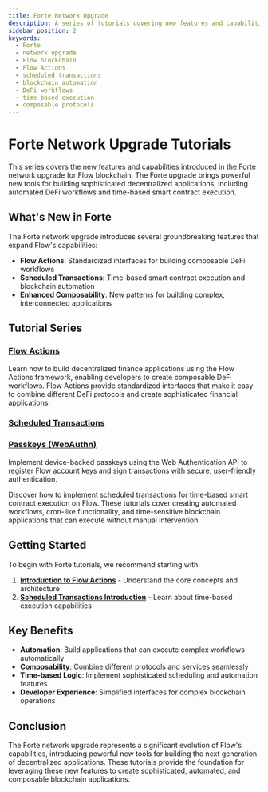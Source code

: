 ```yaml
---
title: Forte Network Upgrade
description: A series of tutorials covering new features and capabilities introduced in the Forte network upgrade for Flow blockchain.
sidebar_position: 2
keywords:
  - Forte
  - network upgrade
  - Flow blockchain
  - Flow Actions
  - scheduled transactions
  - blockchain automation
  - DeFi workflows
  - time-based execution
  - composable protocols
---
```


# Forte Network Upgrade Tutorials

This series covers the new features and capabilities introduced in the Forte network upgrade for Flow blockchain. The Forte upgrade brings powerful new tools for building sophisticated decentralized applications, including automated DeFi workflows and time-based smart contract execution.

## What's New in Forte

The Forte network upgrade introduces several groundbreaking features that expand Flow's capabilities:

- **Flow Actions**: Standardized interfaces for building composable DeFi workflows
- **Scheduled Transactions**: Time-based smart contract execution and blockchain automation
- **Enhanced Composability**: New patterns for building complex, interconnected applications

## Tutorial Series

### [Flow Actions]

Learn how to build decentralized finance applications using the Flow Actions framework, enabling developers to create composable DeFi workflows. Flow Actions provide standardized interfaces that make it easy to combine different DeFi protocols and create sophisticated financial applications.

### [Scheduled Transactions]
### [Passkeys (WebAuthn)]

Implement device-backed passkeys using the Web Authentication API to register Flow account keys and sign transactions with secure, user-friendly authentication.

Discover how to implement scheduled transactions for time-based smart contract execution on Flow. These tutorials cover creating automated workflows, cron-like functionality, and time-sensitive blockchain applications that can execute without manual intervention.

## Getting Started

To begin with Forte tutorials, we recommend starting with:

1. **[Introduction to Flow Actions]** - Understand the core concepts and architecture
2. **[Scheduled Transactions Introduction]** - Learn about time-based execution capabilities

## Key Benefits

- **Automation**: Build applications that can execute complex workflows automatically
- **Composability**: Combine different protocols and services seamlessly
- **Time-based Logic**: Implement sophisticated scheduling and automation features
- **Developer Experience**: Simplified interfaces for complex blockchain operations

## Conclusion

The Forte network upgrade represents a significant evolution of Flow's capabilities, introducing powerful new tools for building the next generation of decentralized applications. These tutorials provide the foundation for leveraging these new features to create sophisticated, automated, and composable blockchain applications.

<!-- Relative links, will not render on page -->

[Flow Actions]: ./flow-actions/index.md
[Scheduled Transactions]: ./scheduled-transactions/index.md
[Passkeys (WebAuthn)]: ./passkeys/index.md
[Introduction to Flow Actions]: ./flow-actions/intro-to-flow-actions.md
[Scheduled Transactions Introduction]: ./scheduled-transactions/scheduled-transactions-introduction.md
